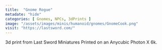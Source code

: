 ```yaml
---
title:  "Gnome Rogue"
metadate: "hide"
categories: [ Gnomes, NPCs, 3dPrints ]
image: "/assets/images/minis/humanoid/gnomes/GnomeCook.png"
visit: "https://lastsword.com/"
---
```

3d print from Last Sword Miniatures
Printed on an Anycubic Photon X 6k.